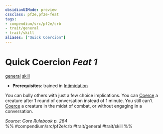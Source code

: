 ```yaml
---
obsidianUIMode: preview
cssclass: pf2e,pf2e-feat
tags:
- compendium/src/pf2e/crb
- trait/general
- trait/skill
aliases: ["Quick Coercion"]
---
```

# Quick Coercion  *Feat 1*  
[general](/rules/traits/general.md)  [skill](/rules/traits/skill.md)  

- **Prerequisites**: trained in [Intimidation](/compendium/skills.md#Intimidation)

You can bully others with just a few choice implications. You can [Coerce](/rules/actions/coerce.md) a creature after 1 round of conversation instead of 1 minute. You still can't [Coerce](/rules/actions/coerce.md) a creature in the midst of combat, or without engaging in a conversation.

*Source: Core Rulebook p. 264*  
%% #compendium/src/pf2e/crb #trait/general #trait/skill %%